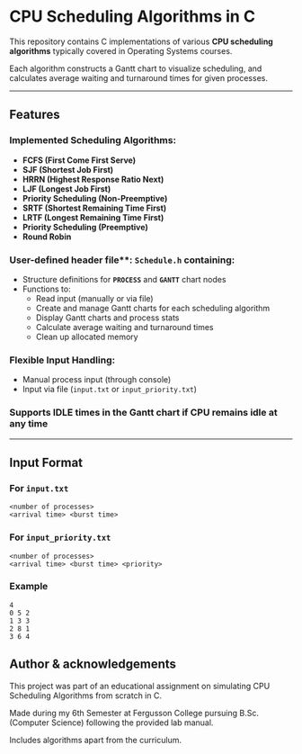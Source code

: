 # CPU Scheduling Algorithms in C

This repository contains C implementations of various **CPU scheduling algorithms** typically covered in Operating Systems courses.

Each algorithm constructs a Gantt chart to visualize scheduling, and calculates average waiting and turnaround times for given processes.

---

## Features

### Implemented Scheduling Algorithms:
- **FCFS (First Come First Serve)**
- **SJF (Shortest Job First)**
- **HRRN (Highest Response Ratio Next)**
- **LJF (Longest Job First)**
- **Priority Scheduling (Non-Preemptive)**
- **SRTF (Shortest Remaining Time First)**
- **LRTF (Longest Remaining Time First)**
- **Priority Scheduling (Preemptive)**
- **Round Robin**

### User-defined header file**: `Schedule.h` containing:
- Structure definitions for **`PROCESS`** and **`GANTT`** chart nodes
- Functions to:
  - Read input (manually or via file)
  - Create and manage Gantt charts for each scheduling algorithm
  - Display Gantt charts and process stats
  - Calculate average waiting and turnaround times
  - Clean up allocated memory

### Flexible Input Handling:
- Manual process input (through console)
- Input via file (`input.txt` or `input_priority.txt`)

### Supports IDLE times in the Gantt chart if CPU remains idle at any time

---

## Input Format

### For `input.txt`
```
<number of processes>
<arrival time> <burst time>
```

### For `input_priority.txt`
```
<number of processes>
<arrival time> <burst time> <priority>
```

### Example
```
4
0 5 2
1 3 3
2 8 1
3 6 4
```

## Author & acknowledgements

This project was part of an educational assignment on simulating CPU Scheduling Algorithms from scratch in C.

Made during my 6th Semester at Fergusson College pursuing B.Sc. (Computer Science) following the provided lab manual.

Includes algorithms apart from the curriculum.
